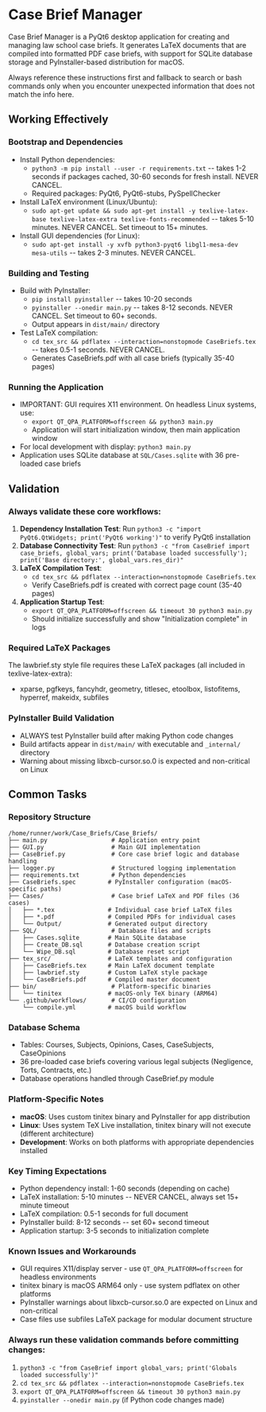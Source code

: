# Case Brief Manager

Case Brief Manager is a PyQt6 desktop application for creating and managing law school case briefs. It generates LaTeX documents that are compiled into formatted PDF case briefs, with support for SQLite database storage and PyInstaller-based distribution for macOS.

Always reference these instructions first and fallback to search or bash commands only when you encounter unexpected information that does not match the info here.

## Working Effectively

### Bootstrap and Dependencies
- Install Python dependencies:
  - `python3 -m pip install --user -r requirements.txt` -- takes 1-2 seconds if packages cached, 30-60 seconds for fresh install. NEVER CANCEL.
  - Required packages: PyQt6, PyQt6-stubs, PySpellChecker
- Install LaTeX environment (Linux/Ubuntu):
  - `sudo apt-get update && sudo apt-get install -y texlive-latex-base texlive-latex-extra texlive-fonts-recommended` -- takes 5-10 minutes. NEVER CANCEL. Set timeout to 15+ minutes.
- Install GUI dependencies (for Linux):
  - `sudo apt-get install -y xvfb python3-pyqt6 libgl1-mesa-dev mesa-utils` -- takes 2-3 minutes. NEVER CANCEL.

### Building and Testing
- Build with PyInstaller:
  - `pip install pyinstaller` -- takes 10-20 seconds
  - `pyinstaller --onedir main.py` -- takes 8-12 seconds. NEVER CANCEL. Set timeout to 60+ seconds.
  - Output appears in `dist/main/` directory
- Test LaTeX compilation:
  - `cd tex_src && pdflatex --interaction=nonstopmode CaseBriefs.tex` -- takes 0.5-1 seconds. NEVER CANCEL.
  - Generates CaseBriefs.pdf with all case briefs (typically 35-40 pages)

### Running the Application
- IMPORTANT: GUI requires X11 environment. On headless Linux systems, use:
  - `export QT_QPA_PLATFORM=offscreen && python3 main.py`
  - Application will start initialization window, then main application window
- For local development with display: `python3 main.py`
- Application uses SQLite database at `SQL/Cases.sqlite` with 36 pre-loaded case briefs

## Validation

### Always validate these core workflows:
1. **Dependency Installation Test**: Run `python3 -c "import PyQt6.QtWidgets; print('PyQt6 working')"` to verify PyQt6 installation
2. **Database Connectivity Test**: Run `python3 -c "from CaseBrief import case_briefs, global_vars; print('Database loaded successfully'); print('Base directory:', global_vars.res_dir)"`
3. **LaTeX Compilation Test**: 
   - `cd tex_src && pdflatex --interaction=nonstopmode CaseBriefs.tex`
   - Verify CaseBriefs.pdf is created with correct page count (35-40 pages)
4. **Application Startup Test**: 
   - `export QT_QPA_PLATFORM=offscreen && timeout 30 python3 main.py`
   - Should initialize successfully and show "Initialization complete" in logs

### Required LaTeX Packages
The lawbrief.sty style file requires these LaTeX packages (all included in texlive-latex-extra):
- xparse, pgfkeys, fancyhdr, geometry, titlesec, etoolbox, listofitems, hyperref, makeidx, subfiles

### PyInstaller Build Validation
- ALWAYS test PyInstaller build after making Python code changes
- Build artifacts appear in `dist/main/` with executable and `_internal/` directory
- Warning about missing libxcb-cursor.so.0 is expected and non-critical on Linux

## Common Tasks

### Repository Structure
```
/home/runner/work/Case_Briefs/Case_Briefs/
├── main.py                  # Application entry point
├── GUI.py                   # Main GUI implementation  
├── CaseBrief.py             # Core case brief logic and database handling
├── logger.py                # Structured logging implementation
├── requirements.txt         # Python dependencies
├── CaseBriefs.spec         # PyInstaller configuration (macOS-specific paths)
├── Cases/                   # Case brief LaTeX and PDF files (36 cases)
│   ├── *.tex               # Individual case brief LaTeX files
│   ├── *.pdf               # Compiled PDFs for individual cases
│   └── Output/             # Generated output directory
├── SQL/                     # Database files and scripts
│   ├── Cases.sqlite        # Main SQLite database
│   ├── Create_DB.sql       # Database creation script
│   └── Wipe_DB.sql         # Database reset script
├── tex_src/                # LaTeX templates and configuration
│   ├── CaseBriefs.tex      # Main LaTeX document template
│   ├── lawbrief.sty        # Custom LaTeX style package
│   └── CaseBriefs.pdf      # Compiled master document
├── bin/                     # Platform-specific binaries
│   └── tinitex             # macOS-only TeX binary (ARM64)
└── .github/workflows/       # CI/CD configuration
    └── compile.yml         # macOS build workflow
```

### Database Schema
- Tables: Courses, Subjects, Opinions, Cases, CaseSubjects, CaseOpinions
- 36 pre-loaded case briefs covering various legal subjects (Negligence, Torts, Contracts, etc.)
- Database operations handled through CaseBrief.py module

### Platform-Specific Notes
- **macOS**: Uses custom tinitex binary and PyInstaller for app distribution
- **Linux**: Uses system TeX Live installation, tinitex binary will not execute (different architecture)
- **Development**: Works on both platforms with appropriate dependencies installed

### Key Timing Expectations
- Python dependency install: 1-60 seconds (depending on cache)
- LaTeX installation: 5-10 minutes -- NEVER CANCEL, always set 15+ minute timeout
- LaTeX compilation: 0.5-1 seconds for full document
- PyInstaller build: 8-12 seconds -- set 60+ second timeout
- Application startup: 3-5 seconds to initialization complete

### Known Issues and Workarounds
- GUI requires X11/display server - use `QT_QPA_PLATFORM=offscreen` for headless environments
- tinitex binary is macOS ARM64 only - use system pdflatex on other platforms
- PyInstaller warnings about libxcb-cursor.so.0 are expected on Linux and non-critical
- Case files use subfiles LaTeX package for modular document structure

### Always run these validation commands before committing changes:
1. `python3 -c "from CaseBrief import global_vars; print('Globals loaded successfully')"`
2. `cd tex_src && pdflatex --interaction=nonstopmode CaseBriefs.tex`
3. `export QT_QPA_PLATFORM=offscreen && timeout 30 python3 main.py`
4. `pyinstaller --onedir main.py` (if Python code changes made)